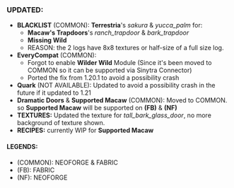 ### UPDATED:
- **BLACKLIST** (COMMON): **Terrestria**'s _sakura_ & _yucca_palm_ for: 
  - **Macaw's Trapdoors**'s _ranch_trapdoor_ & _bark_trapdoor_
  - **Missing Wild**
  - REASON: the 2 logs have 8x8 textures or half-size of a full size log. 
- **EveryCompat** (COMMON): 
  - Forgot to enable **Wilder Wild** Module (Since it's been moved to COMMON so it can be supported via Sinytra Connector)
  - Ported the fix from 1.20.1 to avoid a possibility crash
- **Quark** (NOT AVAILABLE): Updated to avoid a possibility crash in the future if it updated to 1.21
-  **Dramatic Doors** & **Supported Macaw** (COMMON): Moved to COMMON. so **Supported Macaw** will be supported on **(FB)** & **(NF)**
  - **TEXTURES:** Updated the texture for _tall_bark_glass_door_, no more background of texture shown.  
  - **RECIPES:** currently WIP for **Supported Macaw**

#### LEGENDS:
- (COMMON): NEOFORGE & FABRIC 
- (FB): FABRIC
- (NF): NEOFORGE